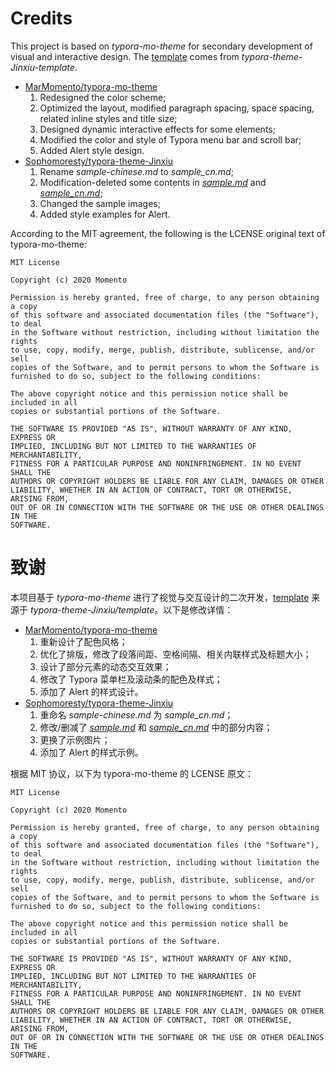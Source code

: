 # Credits

This project is based on *typora-mo-theme* for secondary development of visual and interactive design. The [template](template/) comes from *typora-theme-Jinxiu-template*. 

- [MarMomento/typora-mo-theme](https://github.com/MarMomento/typora-mo-theme)
    1. Redesigned the color scheme;
    2. Optimized the layout, modified paragraph spacing, space spacing, related inline styles and title size;
    3. Designed dynamic interactive effects for some elements;
    4. Modified the color and style of Typora menu bar and scroll bar;
    5. Added Alert style design.
- [Sophomoresty/typora-theme-Jinxiu](https://github.com/Sophomoresty/typora-theme-Jinxiu)
    1. Rename *sample-chinese.md* to *sample_cn.md*;
    2. Modification-deleted some contents in *[sample.md](./template/sample.md)* and *[sample_cn.md](./template/sample_cn.md)*;
    3. Changed the sample images;
    4. Added style examples for Alert.

According to the MIT agreement, the following is the LCENSE original text of typora-mo-theme:

```
MIT License

Copyright (c) 2020 Momento

Permission is hereby granted, free of charge, to any person obtaining a copy
of this software and associated documentation files (the "Software"), to deal
in the Software without restriction, including without limitation the rights
to use, copy, modify, merge, publish, distribute, sublicense, and/or sell
copies of the Software, and to permit persons to whom the Software is
furnished to do so, subject to the following conditions:

The above copyright notice and this permission notice shall be included in all
copies or substantial portions of the Software.

THE SOFTWARE IS PROVIDED "AS IS", WITHOUT WARRANTY OF ANY KIND, EXPRESS OR
IMPLIED, INCLUDING BUT NOT LIMITED TO THE WARRANTIES OF MERCHANTABILITY,
FITNESS FOR A PARTICULAR PURPOSE AND NONINFRINGEMENT. IN NO EVENT SHALL THE
AUTHORS OR COPYRIGHT HOLDERS BE LIABLE FOR ANY CLAIM, DAMAGES OR OTHER
LIABILITY, WHETHER IN AN ACTION OF CONTRACT, TORT OR OTHERWISE, ARISING FROM,
OUT OF OR IN CONNECTION WITH THE SOFTWARE OR THE USE OR OTHER DEALINGS IN THE
SOFTWARE.
```



# 致谢

本项目基于 *typora-mo-theme* 进行了视觉与交互设计的二次开发，[template](template/) 来源于 *typora-theme-Jinxiu/template*。以下是修改详情：

- [MarMomento/typora-mo-theme](https://github.com/MarMomento/typora-mo-theme)
    1. 重新设计了配色风格；
    2. 优化了排版，修改了段落间距、空格间隔、相关内联样式及标题大小；
    3. 设计了部分元素的动态交互效果；
    4. 修改了 Typora 菜单栏及滚动条的配色及样式；
    5. 添加了 Alert 的样式设计。
- [Sophomoresty/typora-theme-Jinxiu](https://github.com/Sophomoresty/typora-theme-Jinxiu)
    1. 重命名 *sample-chinese.md* 为 *sample_cn.md*；
    2. 修改/删减了 *[sample.md](./template/sample.md)* 和 *[sample_cn.md](./template/sample_cn.md)* 中的部分内容；
    3. 更换了示例图片；
    4. 添加了 Alert 的样式示例。

根据 MIT 协议，以下为 typora-mo-theme 的 LCENSE 原文：

```
MIT License

Copyright (c) 2020 Momento

Permission is hereby granted, free of charge, to any person obtaining a copy
of this software and associated documentation files (the "Software"), to deal
in the Software without restriction, including without limitation the rights
to use, copy, modify, merge, publish, distribute, sublicense, and/or sell
copies of the Software, and to permit persons to whom the Software is
furnished to do so, subject to the following conditions:

The above copyright notice and this permission notice shall be included in all
copies or substantial portions of the Software.

THE SOFTWARE IS PROVIDED "AS IS", WITHOUT WARRANTY OF ANY KIND, EXPRESS OR
IMPLIED, INCLUDING BUT NOT LIMITED TO THE WARRANTIES OF MERCHANTABILITY,
FITNESS FOR A PARTICULAR PURPOSE AND NONINFRINGEMENT. IN NO EVENT SHALL THE
AUTHORS OR COPYRIGHT HOLDERS BE LIABLE FOR ANY CLAIM, DAMAGES OR OTHER
LIABILITY, WHETHER IN AN ACTION OF CONTRACT, TORT OR OTHERWISE, ARISING FROM,
OUT OF OR IN CONNECTION WITH THE SOFTWARE OR THE USE OR OTHER DEALINGS IN THE
SOFTWARE.
```

